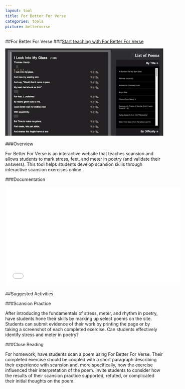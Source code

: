 ```yaml
---
layout: tool
title: For Better For Verse
categories: tools
picture: betterverse
---
```


##For Better For Verse <span class="arrowh2"></span>
###[Start teaching with For Better For Verse](http://prosody.lib.virginia.edu/) <span class="arrowh3"></span>

![](../assets/images/post/betterverse2.png)

###Overview <span class="arrowh3"></span>

For Better For Verse is an interactive website that teaches scansion and allows students to mark stress, feet, and meter in poetry (and validate their answers). This tool helps students develop scansion skills through interactive scansion exercises online.

###Documentation <span class="arrowh3"></span>

<embed width="560" height="315" src="//youtube.com/embed/BK3i-Z_KCoM"></embed>

##Suggested Activities <span class="arrowh2"></span>

###Scansion Practice<span class="arrowh3"></span>

After introducing the fundamentals of stress, meter, and rhythm in poetry, have students hone their skills by marking up select poems on the site. Students can submit evidence of their work by printing the page or by taking a screenshot of each completed exercise. Can students effectively identify stress and meter in poetry?

###Close Reading<span class="arrowh3"></span>

For homework, have students scan a poem using For Better For Verse. Their completed exercise should be coupled with a short paragraph describing their experience with scansion and, more specifically, how the exercise influenced their interpretation of the poem. Invite students to consider how the results of their scansion practice supported, refuted, or complicated their initial thoughts on the poem.